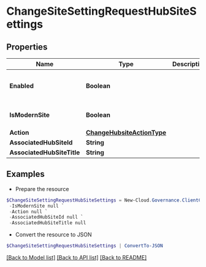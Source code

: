 # ChangeSiteSettingRequestHubSiteSettings
## Properties

Name | Type | Description | Notes
------------ | ------------- | ------------- | -------------
**Enabled** | **Boolean** |  | [optional] [readonly] [default to $false]
**IsModernSite** | **Boolean** |  | [optional] [default to $false]
**Action** | [**ChangeHubsiteActionType**](ChangeHubsiteActionType.md) |  | [optional] 
**AssociatedHubSiteId** | **String** |  | [optional] 
**AssociatedHubSiteTitle** | **String** |  | [optional] 

## Examples

- Prepare the resource
```powershell
$ChangeSiteSettingRequestHubSiteSettings = New-Cloud.Governance.ClientChangeSiteSettingRequestHubSiteSettings  -Enabled null `
 -IsModernSite null `
 -Action null `
 -AssociatedHubSiteId null `
 -AssociatedHubSiteTitle null
```

- Convert the resource to JSON
```powershell
$ChangeSiteSettingRequestHubSiteSettings | ConvertTo-JSON
```

[[Back to Model list]](../README.md#documentation-for-models) [[Back to API list]](../README.md#documentation-for-api-endpoints) [[Back to README]](../README.md)

